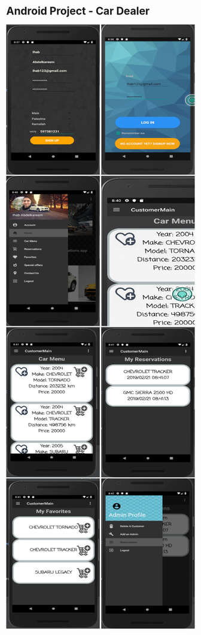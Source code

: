 # Android Project - Car Dealer
<img src="https://github.com/ihababdelkareem/Android-Project---Car-Dealer/blob/master/pics/1.png" width="250" height="400"/> <img src="https://github.com/ihababdelkareem/Android-Project---Car-Dealer/blob/master/pics/2.png" width="250" height="400"/>  <img src="https://github.com/ihababdelkareem/Android-Project---Car-Dealer/blob/master/pics/3.png" width="250" height="400"/> 
<img src="https://github.com/ihababdelkareem/Android-Project---Car-Dealer/blob/master/pics/4.png" width="250" height="400"/> <img src="https://github.com/ihababdelkareem/Android-Project---Car-Dealer/blob/master/pics/5.png" width="250" height="400"/>  <img src="https://github.com/ihababdelkareem/Android-Project---Car-Dealer/blob/master/pics/6.png" width="250" height="400"/> 
<img src="https://github.com/ihababdelkareem/Android-Project---Car-Dealer/blob/master/pics/7.png" width="250" height="400"/> <img src="https://github.com/ihababdelkareem/Android-Project---Car-Dealer/blob/master/pics/8.png" width="250" height="400"/> 
